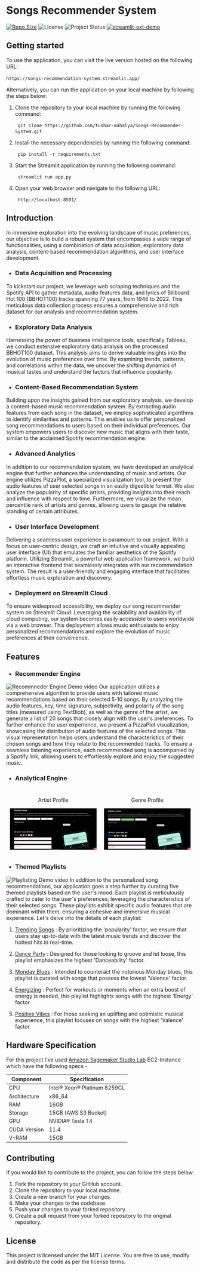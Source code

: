 # Songs Recommender System

[![Repo Size](https://img.shields.io/github/repo-size/tushar-mahalya/Songs-Recommender-System?style=flat-square)](https://github.com/tushar-mahalya/Songs-Recommender-System)  ![License](https://img.shields.io/badge/license-MIT-red.svg)  ![Project Status](https://img.shields.io/badge/status-Completed-brightgreen.svg)  [![streamlit-ext-demo](https://static.streamlit.io/badges/streamlit_badge_black_white.svg)](https://songs-recommendation-system.streamlit.app/)

## Getting started
To use the application, you can visit the live version hosted on the following URL:

   `https://songs-recommendation-system.streamlit.app/`
    
Alternatively, you can run the application on your local machine by following the steps below:

1. Clone the repository to your local machine by running the following command:  

		git clone https://github.com/tushar-mahalya/Songs-Recommender-System.git
    
2. Install the necessary dependencies by running the following command:

		pip install -r requirements.txt

3. Start the Streamlit application by running the following command:

		streamlit run app.py
    
4. Open your web browser and navigate to the following URL:

		http://localhost:8501/

## Introduction
In immersive exploration into the evolving landscape of music preferences, our objective is to build a robust system that encompasses a wide range of functionalities, using a combination of data acquisition, exploratory data analysis, content-based recommendation algorithms, and user interface development.

* ### Data Acquisition and Processing
To kickstart our project, we leverage web scraping techniques and the Spotify API to gather metadata, audio features data, and lyrics of Billboard Hot 100 (BBHOT100) tracks spanning 77 years, from 1946 to 2022. This meticulous data collection process ensures a comprehensive and rich dataset for our analysis and recommendation system.
* ### Exploratory Data Analysis
Harnessing the power of business intelligence tools, specifically Tableau, we conduct extensive exploratory data analysis on the processed BBHOT100 dataset. This analysis aims to derive valuable insights into the evolution of music preferences over time. By examining trends, patterns, and correlations within the data, we uncover the shifting dynamics of musical tastes and understand the factors that influence popularity.
* ### Content-Based Recommendation System
Building upon the insights gained from our exploratory analysis, we develop a content-based music recommendation system. By extracting audio features from each song in the dataset, we employ sophisticated algorithms to identify similarities and patterns. This enables us to offer personalized song recommendations to users based on their individual preferences. Our system empowers users to discover new music that aligns with their taste, similar to the acclaimed Spotify recommendation engine.
* ### Advanced Analytics
In addition to our recommendation system, we have developed an analytical engine that further enhances the understanding of music and artists. Our engine utilizes PizzaPlot, a specialized visualization tool, to present the audio features of user selected songs in an easily digestible format. We also analyze the popularity of specific artists, providing insights into their reach and influence with respect to time. Furthermore, we visualize the mean percentile rank of artists and genres, allowing users to gauge the relative standing of certain attributes.
* ### User Interface Development
Delivering a seamless user experience is paramount to our project. With a focus on user-centric design, we craft an intuitive and visually appealing user interface (UI) that emulates the familiar aesthetics of the Spotify platform. Utilizing Streamlit, a powerful web application framework, we build an interactive frontend that seamlessly integrates with our recommendation system. The result is a user-friendly and engaging interface that facilitates effortless music exploration and discovery.
* ### Deployment on Streamlit Cloud
To ensure widespread accessibility, we deploy our song recommender system on Streamlit Cloud. Leveraging the scalability and availability of cloud computing, our system becomes easily accessible to users worldwide via a web browser. This deployment allows music enthusiasts to enjoy personalized recommendations and explore the evolution of music preferences at their convenience.

## Features
* ### Recommender Engine
![Recommneder Engine Demo video](resources/Gifs/recommendations.gif)
Our application utilizes a comprehensive algorithm to provide users with tailored music recommendations based on their selected 5-10 songs. By analyzing the audio features, key, time signature, subjectivity, and polarity of the song titles (measured using TextBlob), as well as the genre of the artist, we generate a list of 20 songs that closely align with the user's preferences. To further enhance the user experience, we present a PizzaPlot visualization, showcasing the distribution of audio features of the selected songs. This visual representation helps users understand the characteristics of their chosen songs and how they relate to the recommended tracks. To ensure a seamless listening experience, each recommended song is accompanied by a Spotify link, allowing users to effortlessly explore and enjoy the suggested music.  
* ### Analytical Engine
 <div style="display: flex; justify-content: center;">
  <div style="flex: 1; padding: 10px; text-align: center;">
    <p>Artist Profile</p>
    <img src="resources/Gifs/artist_profile.gif" alt="Analytical Engine demo for Artist" style="max-width: 100%; height: auto;" />
  </div>
  <div style="flex: 1; padding: 10px; text-align: center;">
    <p>Genre Profile</p>
    <img src="resources/Gifs/genre_profile.gif" alt="Analytical Engine demo for Genre" style="max-width: 100%; height: auto;" />
  </div>
</div>


* ### Themed Playlists
![Playlisting Demo video](resources/Gifs/playlist.gif)
In addition to the personalized song recommendations, our application goes a step further by curating five themed playlists based on the user's mood. Each playlist is meticulously crafted to cater to the user's preferences, leveraging the characteristics of their selected songs. These playlists exhibit specific audio features that are dominant within them, ensuring a cohesive and immersive musical experience. Let's delve into the details of each playlist:

  1. <u>Trending Songs</u> : By prioritizing the 'popularity' factor, we ensure that users stay up-to-date with the latest music trends and discover the hottest hits in real-time.

  2. <u>Dance Party</u> : Designed for those looking to groove and let loose, this playlist emphasizes the highest 'Danceability' factor.

  3. <u>Monday Blues</u> : Intended to counteract the notorious Monday blues, this playlist is curated with songs that possess the lowest 'Valence' factor.

  4. <u>Energizing</u> : Perfect for workouts or moments when an extra boost of energy is needed, this playlist highlights songs with the highest 'Energy' factor.

  5. <u>Positive Vibes</u> : For those seeking an uplifting and optimistic musical experience, this playlist focuses on songs with the highest 'Valence' factor.

## Hardware Specification

For this project I've used [Amazon Sagemaker Studio Lab](https://studiolab.sagemaker.aws/) EC2-Instance which have the following specs -

| Component | Specification |
| --- | --- |
| CPU | Intel® Xeon® Platinum 8259CL |
| Architecture | x86_64 |
| RAM | 16GB |
| Storage | 15GB (AWS S3 Bucket) |
| GPU | NVIDIA® Tesla T4 |
| CUDA Version | 11.4 |
| V-RAM | 15GB |


## Contributing

If you would like to contribute to the project, you can follow the steps below:

1. Fork the repository to your GitHub account.
2. Clone the repository to your local machine.
3. Create a new branch for your changes.
4. Make your changes to the codebase.
5. Push your changes to your forked repository.
6. Create a pull request from your forked repository to the original repository.

## License

This project is licensed under the MIT License. You are free to use, modify and distribute the code as per the license terms.
